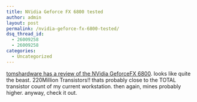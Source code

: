 ```yaml
---
title: NVidia Geforce FX 6800 tested
author: admin
layout: post
permalink: /nvidia-geforce-fx-6800-tested/
dsq_thread_id:
  - 26009258
  - 26009258
categories:
  - Uncategorized
---
```

[tomshardware has a review of the NVidia GeforceFX 6800][1]. looks like quite the beast. 220Million Transistors!! thats probably close to the TOTAL transistor count of my current workstation. then again, mines probably higher. anyway, check it out.

 [1]: http://www.tomshardware.com/graphic/20040414/index.html